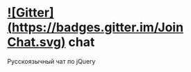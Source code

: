[![Gitter](https://badges.gitter.im/Join Chat.svg)](https://gitter.im/jQueryRUS/chat?utm_source=badge&utm_medium=badge&utm_campaign=pr-badge)
chat
====

Русскоязычный чат по jQuery
